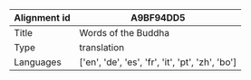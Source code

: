 |Alignment id | A9BF94DD5
| --- | --- 
|Title | Words of the Buddha 
|Type | translation
|Languages | ['en', 'de', 'es', 'fr', 'it', 'pt', 'zh', 'bo']